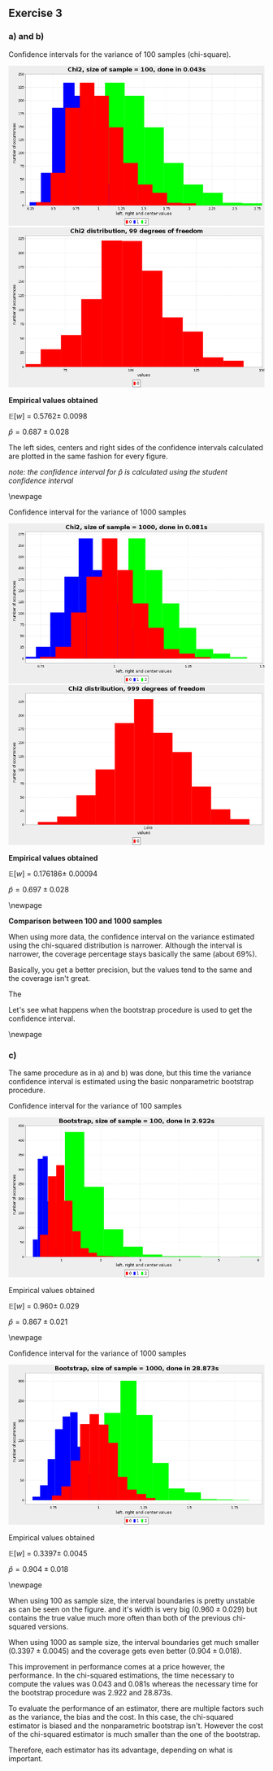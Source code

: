 ## Exercise 3


### a) and b)

Confidence intervals for the variance of 100 samples (chi-square).


![](img/chi2_100.png)
![](img/chi2_99.png)

**Empirical values obtained**

$\mathbb{E}[w]\ =\ 0.5762 \pm\ 0.0098$

$\hat{p} = 0.687 \pm 0.028$


The left sides, centers and right sides of the confidence intervals calculated are plotted
in the same fashion for every figure.


*note: the confidence interval for $\hat{p}$ is calculated using the student confidence interval*


\newpage


Confidence interval for the variance of 1000 samples


![](img/chi2_1000.png)
![](img/chi2_999.png)



**Empirical values obtained**

$\mathbb{E}[w]\ =\ 0.176186 \pm\ 0.00094$

$\hat{p} = 0.697 \pm 0.028$




\newpage

**Comparison between 100 and 1000 samples**


When using more data, the confidence interval on the variance estimated using the chi-squared
distribution is narrower. Although the interval is narrower, the coverage percentage stays
basically the same (about 69%).


Basically, you get a better precision, but the values tend to the same and the coverage isn't great.

The 


Let's see what happens when the bootstrap procedure is used to get the confidence interval.



\newpage

### c)

The same procedure as in a) and b) was done, but this time the variance confidence
interval is estimated using the basic nonparametric bootstrap procedure.



Confidence interval for the variance of 100 samples

![](img/bootstrap_100.png)


Empirical values obtained


<!---
[0.960594541434953, 0.02987332806812124,
 0.8679999999999998, 0.02101544855141382,
 1.0587420736261255]
-->

$\mathbb{E}[w]\ =\ 0.960 \pm\ 0.029$

$\hat{p} = 0.867 \pm 0.021$




\newpage


Confidence interval for the variance of 1000 samples


![](img/bootstrap_1000.png)



Empirical values obtained

<!---
[0.3397482379278616, 0.004555646454367476,
 0.9049999999999999, 0.01820446532652735,
 1.0056010110587519]
-->

$\mathbb{E}[w]\ =\ 0.3397 \pm\ 0.0045$

$\hat{p} = 0.904 \pm 0.018$


\newpage

When using 100 as sample size, the interval boundaries
is pretty unstable as can be seen on the figure.
and it's width is very big ($0.960 \pm 0.029$) 
but contains the true value much more often than both of the previous chi-squared versions.


When using 1000 as sample size, the interval boundaries get much smaller ($0.3397 \pm 0.0045$)
and the coverage gets even better ($0.904 \pm 0.018$).


This improvement in performance comes at a price however, the performance.
In the chi-squared estimations, the time necessary to compute the values was 0.043 and 0.081s
whereas the necessary time for the bootstrap procedure was 2.922 and 28.873s.

To evaluate the performance of an estimator, there are multiple factors such as the variance,
the bias and the cost. In this case, the chi-squared estimator is biased and the nonparametric
bootstrap isn't. However the cost of the chi-squared estimator is much smaller than the one of the
bootstrap.


Therefore, each estimator has its advantage, depending on what is important.

